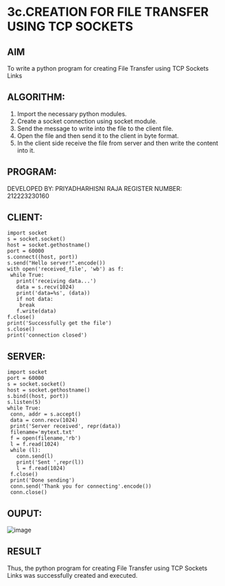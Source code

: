 # 3c.CREATION FOR FILE TRANSFER USING TCP SOCKETS
## AIM
To write a python program for creating File Transfer using TCP Sockets Links
## ALGORITHM:
1. Import the necessary python modules.
2. Create a socket connection using socket module.
3. Send the message to write into the file to the client file.
4. Open the file and then send it to the client in byte format.
5. In the client side receive the file from server and then write the content into it.
## PROGRAM:
DEVELOPED BY: PRIYADHARHISNI RAJA
REGISTER NUMBER: 212223230160

## CLIENT:
```
import socket
s = socket.socket()
host = socket.gethostname()
port = 60000
s.connect((host, port))
s.send("Hello server!".encode())
with open('received_file', 'wb') as f:
 while True:
   print('receiving data...')
   data = s.recv(1024)
   print('data=%s', (data))
   if not data:
    break
   f.write(data)
f.close()
print('Successfully get the file')
s.close()
print('connection closed')
```

## SERVER:
```
import socket
port = 60000
s = socket.socket()
host = socket.gethostname()
s.bind((host, port))
s.listen(5)
while True:
 conn, addr = s.accept()
 data = conn.recv(1024)
 print('Server received', repr(data))
 filename='mytext.txt'
 f = open(filename,'rb')
 l = f.read(1024)
 while (l):
   conn.send(l)
   print('Sent ',repr(l))
   l = f.read(1024)
 f.close()
 print('Done sending')
 conn.send('Thank you for connecting'.encode())
 conn.close()
```
## OUPUT:

![image](https://github.com/Priya-dharshini-Raja/3c.FILE_TRANSFER_USING_TCP_SOCKETS/assets/148514803/9df5e16c-4444-4f78-8f63-f5a8e9aa90ca)

## RESULT
Thus, the python program for creating File Transfer using TCP Sockets Links was 
successfully created and executed.
